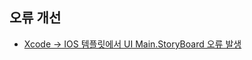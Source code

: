 
## 오류 개선
+ <a href="https://pan2468.tistory.com/155">Xcode -> IOS 템플릿에서 UI Main.StoryBoard 오류 발생</a>

